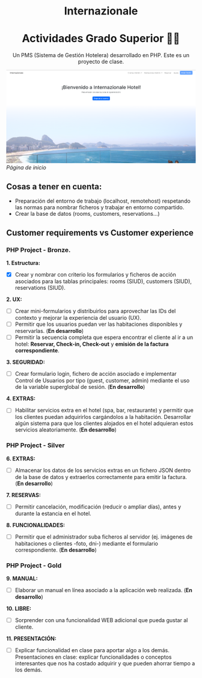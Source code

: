 <h1 align="center"> Internazionale </h1>
<h1 align="center"> Actividades Grado Superior  👨‍🏫 </h1>
<p align="center">Un PMS (Sistema de Gestión Hotelera) desarrollado en PHP. Este es un proyecto de clase.</p>

![Página de Inicio de Internazionale.](image.png)
*Página de inicio*

## Cosas a tener en cuenta:
- Preparación del entorno de trabajo (localhost, remotehost) respetando las normas para nombrar ficheros y trabajar en entorno compartido.
- Crear la base de datos (rooms, customers, reservations...)

## Customer requirements vs Customer experience

### PHP Project - Bronze.

**1. Estructura:**
- [X] Crear y nombrar con criterio los formularios y ficheros de acción asociados para las tablas principales: rooms (SIUD), customers (SIUD), reservations (SIUD).

**2. UX:**
- [ ] Crear mini-formularios y distribuirlos para aprovechar las IDs del contexto y mejorar la experiencia del usuario (UX).
- [ ] Permitir que los usuarios puedan ver las habitaciones disponibles y reservarlas. (**En desarrollo**)
- [ ] Permitir la secuencia completa que espera encontrar el cliente al ir a un hotel: **Reservar, Check-in, Check-out** y **emisión de la factura correspondiente**.

**3. SEGURIDAD:**
- [ ] Crear formulario login, fichero de acción asociado e implementar Control de Usuarios por tipo (guest, customer, admin) mediante el uso de la variable superglobal de sesión. (**En desarrollo**)

**4. EXTRAS:**
- [ ] Habilitar servicios extra en el hotel (spa, bar, restaurante) y permitir que los clientes puedan adquirirlos cargándolos a la habitación. Desarrollar algún sistema para que los clientes alojados en el hotel adquieran estos servicios aleatoriamente. (**En desarrollo**)
      
### PHP Project - Silver
**6. EXTRAS:**
- [ ] Almacenar los datos de los servicios extras en un fichero JSON dentro de la base de datos y extraerlos correctamente para emitir la factura. (**En desarrollo**)

**7. RESERVAS:**
- [ ] Permitir cancelación, modificación (reducir o ampliar días), antes y durante la estancia en el hotel.

**8. FUNCIONALIDADES:**
- [ ] Permitir que el administrador suba ficheros al servidor (ej. imágenes de habitaciones o clientes -foto, dni-) mediante el formulario correspondiente. (**En desarrollo**)

### PHP Project - Gold

**9. MANUAL:**
- [ ] Elaborar un manual en línea asociado a la aplicación web realizada. (**En desarrollo**)

**10. LIBRE:**
- [ ] Sorprender con una funcionalidad WEB adicional que pueda gustar al cliente.

**11. PRESENTACIÓN:**
- [ ] Explicar funcionalidad en clase para aportar algo a los demás. Presentaciones en clase: explicar funcionalidades o conceptos interesantes que nos ha costado adquirir y que pueden ahorrar tiempo a los demás.
